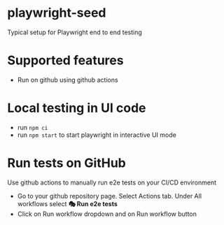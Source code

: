 # playwright-seed

Typical setup for Playwright end to end testing

# Supported features

* Run on github using github actions

# Local testing in UI code

* run `npm ci`
* run `npm start` to start playwright in interactive UI mode

# Run tests on GitHub

Use github actions to manually run e2e tests on your CI/CD environment
* Go to your github repository page. Select Actions tab. Under All workflows select <strong>🎭 Run e2e tests</strong>
* Click on Run workflow dropdown and on Run workflow button
